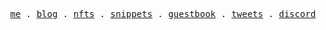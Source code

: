 <p align="center">
  <samp>
    <a href="https://sasi.codes" target="_blank">me</a> .
    <a href="https://sasi.codes/blog" target="_blank">blog</a> .
    <a href="https://sasi.codes/nfts" target="_blank">nfts</a> .
    <a href="https://sasi.codes/snippets" target="_blank">snippets</a> .
    <a href="https://twitter.com/guestbook" target="_blank">guestbook</a> .
    <a href="https://twitter.com/sasicodes" target="_blank">tweets</a> .
    <a href="https://sasi.codes/chat" target="_blank">discord</a>
  </samp>
</p>
